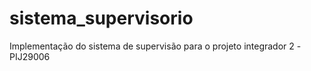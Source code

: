 # sistema_supervisorio
Implementação do sistema de supervisão para o projeto integrador 2 -PIJ29006
